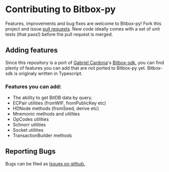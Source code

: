 Contributing to Bitbox-py
=============================

Features, improvements and bug fixes are welcome to Bitbox-py! Fork this project and issue [pull requests](https://github.com/merwane/bitbox-py/compare).
New code ideally comes with a set of unit tests (that pass!) before the pull request is merged.

Adding features
--------------
Since this repository is a port of [Gabriel Cardona](https://github.com/cgcardona)'s [Bitbox-sdk](https://github.com/Bitcoin-com/bitbox-sdk), you can find plenty of features you can add that are not ported to Bitbox-py yet. Bitbox-sdk is originaly written in Typescript.

### Features you can add:
* The ability to get BitDB data by query.
* ECPair utilities (fromWIF, fromPublicKey etc)
* HDNode methods (fromSeed, derive etc)
* Mnemonic methods and utilities
* OpCodes utilities
* Schnorr utilities
* Socket utilities
* TransactionBuilder methods

Reporting Bugs
--------------

Bugs can be filed as [Issues on github.](https://github.com/merwane/bitbox-py/issues/new)
